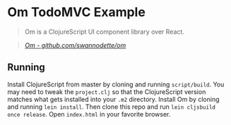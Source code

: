 # Om TodoMVC Example

> Om is a ClojureScript UI component library over React.

> _[Om - github.com/swannodette/om](http://github.com/swannodette/om)_

## Running

Install ClojureScript from master by cloning and running
`script/build`. You may need to tweak the `project.clj` so that the
ClojureScript version matches what gets installed into your `.m2`
directory. Install Om by cloning and running `lein install`. Then
clone this repo and run `lein cljsbuild once release`. Open
`index.html` in your favorite browser.
